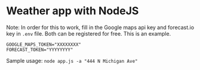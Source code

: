 # Weather app with NodeJS

Note: In order for this to work, fill in the Google maps api key and forecast.io key in `.env` file. Both can be registered for free. This is an example.
```
GOOGLE_MAPS_TOKEN="XXXXXXXX" 
FORECAST_TOKEN="YYYYYYYY"
```

Sample usage: `node app.js -a "444 N Michigan Ave"`

